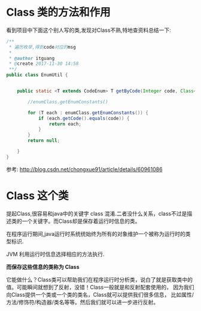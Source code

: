 # Class 类的方法和作用

看到项目中下面这个别人写的类,发现对Class不熟,特地查资料总结一下:

```java
/**
 * 遍历枚举,得到code对应的msg
 *
 * @author itguang
 * @create 2017-11-30 14:58
 **/
public class EnumUtil {


    public static <T extends CodeEnum> T getByCode(Integer code, Class<T> enumClass) {

        //enumClass.getEnumConstants()

        for (T each : enumClass.getEnumConstants()) {
            if (each.getCode().equals(code)) {
                return each;
            }
        }
        return null;

    }
}
```

参考: http://blog.csdn.net/chongxue91/article/details/60961086

# Class 这个类

提起Class,很容易和java中的关键字 class 混淆.二者没什么关系，class不过是描述类的一个关键字。而Class却是保存着运行时信息的类。

在程序运行期间,java运行时系统统始终为所有的对象维护一个被称为运行时的类型标识.

JVM 利用运行时信息选择相应的方法执行.

**而保存这些信息的类称为 Class**

它能做什么？Class类可以帮助我们在程序运行时分析类，说白了就是获取类中的值。可能瞬间就想到了反射，没错！Class一般就是和反射配套使用的，
因为我们向Class提供一个类或一个类的类名，Class就可以提供我们很多信息，
比如属性/方法/修饰符/构造器/类名等等。然后我们就可以进一步进行反射。



























